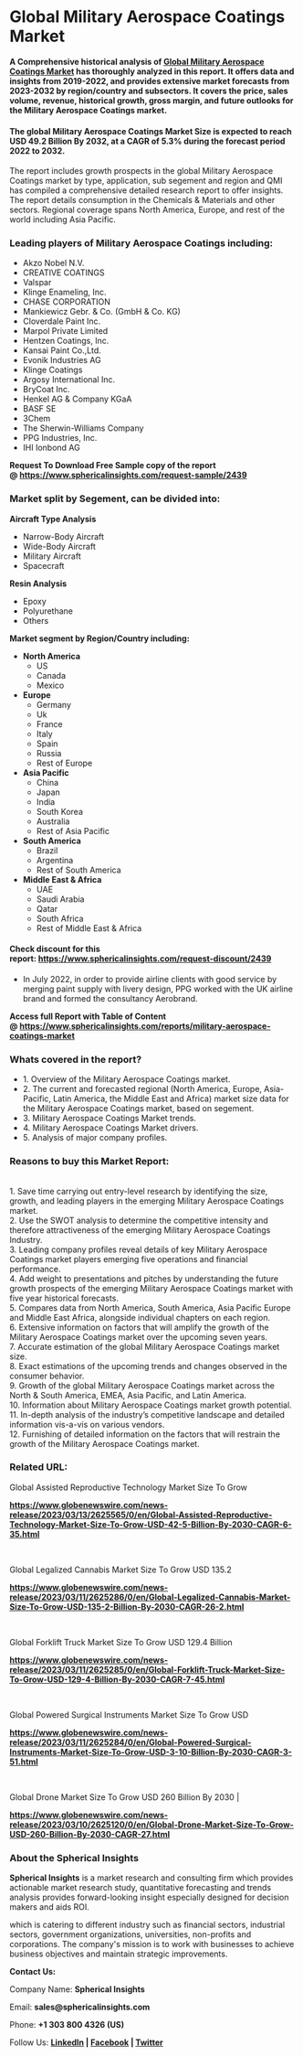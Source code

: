 <h1 class="news-post-title">Global Military Aerospace Coatings Market&nbsp;</h1>
<p><strong>A Comprehensive historical analysis of&nbsp;<a href="https://www.sphericalinsights.com/reports/military-aerospace-coatings-market" target="_blank" rel="noopener">Global Military Aerospace Coatings Market</a>&nbsp;has thoroughly analyzed in this report. It offers data and insights from 2019-2022, and provides extensive market forecasts from 2023-2032 by region/country and subsectors. It covers the price, sales volume, revenue, historical growth, gross margin, and future outlooks for the Military Aerospace Coatings market.</strong></p>
<h4><strong>The global Military Aerospace Coatings Market Size is expected to reach USD 49.2 Billion By 2032, at a CAGR of 5.3% during the forecast period 2022 to 2032.</strong></h4>
<p>The report includes growth prospects in the global Military Aerospace Coatings market by type, application, sub segement and region and QMI has compiled a comprehensive detailed research report to offer insights. The report details consumption in the Chemicals &amp; Materials and other sectors. Regional coverage spans North America, Europe, and rest of the world including Asia Pacific.</p>
<h3><strong>Leading players of Military Aerospace Coatings including:</strong></h3>
<ul>
<li>Akzo Nobel N.V.</li>
<li>CREATIVE COATINGS</li>
<li>Valspar</li>
<li>Klinge Enameling, Inc.</li>
<li>CHASE CORPORATION</li>
<li>Mankiewicz Gebr. &amp; Co. (GmbH &amp; Co. KG)</li>
<li>Cloverdale Paint Inc.</li>
<li>Marpol Private Limited</li>
<li>Hentzen Coatings, Inc.</li>
<li>Kansai Paint Co.,Ltd.</li>
<li>Evonik Industries AG</li>
<li>Klinge Coatings</li>
<li>Argosy International Inc.</li>
<li>BryCoat Inc.</li>
<li>Henkel AG &amp; Company KGaA</li>
<li>BASF SE</li>
<li>3Chem</li>
<li>The Sherwin-Williams Company</li>
<li>PPG Industries, Inc.</li>
<li>IHI Ionbond AG</li>
</ul>
<p><strong>Request To Download Free Sample copy of the report @&nbsp;<a href="https://www.sphericalinsights.com/request-sample/2439">https://www.sphericalinsights.com/request-sample/2439</a></strong></p>
<h3><strong>Market split by Segement, can be divided into:</strong></h3>
<p><strong>Aircraft Type Analysis</strong></p>
<ul>
<li>Narrow-Body Aircraft</li>
<li>Wide-Body Aircraft</li>
<li>Military Aircraft</li>
<li>Spacecraft</li>
</ul>
<p><strong>Resin Analysis</strong></p>
<ul>
<li>Epoxy</li>
<li>Polyurethane</li>
<li>Others</li>
</ul>
<p><strong>Market segment by Region/Country including:</strong></p>
<ul>
<li><strong>North America</strong>
<ul>
<li>US</li>
<li>Canada</li>
<li>Mexico</li>
</ul>
</li>
<li><strong>Europe</strong>
<ul>
<li>Germany</li>
<li>Uk</li>
<li>France</li>
<li>Italy</li>
<li>Spain</li>
<li>Russia</li>
<li>Rest of Europe</li>
</ul>
</li>
<li><strong>Asia Pacific</strong>
<ul>
<li>China</li>
<li>Japan</li>
<li>India</li>
<li>South Korea</li>
<li>Australia</li>
<li>Rest of Asia Pacific</li>
</ul>
</li>
<li><strong>South America</strong>
<ul>
<li>Brazil</li>
<li>Argentina</li>
<li>Rest of South America</li>
</ul>
</li>
<li><strong>Middle East &amp; Africa</strong>
<ul>
<li>UAE</li>
<li>Saudi Arabia</li>
<li>Qatar</li>
<li>South Africa</li>
<li>Rest of Middle East &amp; Africa</li>
</ul>
</li>
</ul>
<h4>Check discount for this report:&nbsp;<a href="https://www.sphericalinsights.com/request-discount/2439">https://www.sphericalinsights.com/request-discount/2439</a></h4>
<ul>
<li>In July 2022, in order to provide airline clients with good service by merging paint supply with livery design, PPG worked with the UK airline brand and formed the consultancy Aerobrand.</li>
</ul>
<p><strong>Access full Report with Table of Content @&nbsp;<a href="https://www.sphericalinsights.com/reports/military-aerospace-coatings-market">https://www.sphericalinsights.com/reports/military-aerospace-coatings-market</a>&nbsp;</strong></p>
<h3><strong>Whats covered in the report?</strong></h3>
<ul>
<li>1. Overview of the Military Aerospace Coatings market.</li>
<li>2. The current and forecasted regional (North America, Europe, Asia-Pacific, Latin America, the Middle East and Africa) market size data for the Military Aerospace Coatings market, based on segement.</li>
<li>3. Military Aerospace Coatings Market trends.</li>
<li>4. Military Aerospace Coatings Market drivers.</li>
<li>5. Analysis of major company profiles.</li>
</ul>
<h3><strong>Reasons to buy this Market Report:</strong></h3>
<p><br />1. Save time carrying out entry-level research by identifying the size, growth, and leading players in the emerging Military Aerospace Coatings market.<br />2. Use the SWOT analysis to determine the competitive intensity and therefore attractiveness of the emerging Military Aerospace Coatings Industry.<br />3. Leading company profiles reveal details of key Military Aerospace Coatings market players emerging five operations and financial performance.<br />4. Add weight to presentations and pitches by understanding the future growth prospects of the emerging Military Aerospace Coatings market with five year historical forecasts.<br />5. Compares data from North America, South America, Asia Pacific Europe and Middle East Africa, alongside individual chapters on each region.<br />6. Extensive information on factors that will amplify the growth of the Military Aerospace Coatings market over the upcoming seven years.<br />7. Accurate estimation of the global Military Aerospace Coatings market size.<br />8. Exact estimations of the upcoming trends and changes observed in the consumer behavior.<br />9. Growth of the global Military Aerospace Coatings market across the North &amp; South America, EMEA, Asia Pacific, and Latin America.<br />10. Information about Military Aerospace Coatings market growth potential.<br />11. In-depth analysis of the industry&rsquo;s competitive landscape and detailed information vis-a-vis on various vendors.<br />12. Furnishing of detailed information on the factors that will restrain the growth of the Military Aerospace Coatings market.</p>
<h3><strong>Related URL:</strong></h3>
<p>Global Assisted Reproductive Technology Market Size To Grow</p>
<p><strong><a href="https://www.globenewswire.com/news-release/2023/03/13/2625565/0/en/Global-Assisted-Reproductive-Technology-Market-Size-To-Grow-USD-42-5-Billion-By-2030-CAGR-6-35.html">https://www.globenewswire.com/news-release/2023/03/13/2625565/0/en/Global-Assisted-Reproductive-Technology-Market-Size-To-Grow-USD-42-5-Billion-By-2030-CAGR-6-35.html</a>&nbsp;</strong></p>
<p>&nbsp;</p>
<p>Global Legalized Cannabis Market Size To Grow USD 135.2</p>
<p><strong><a href="https://www.globenewswire.com/news-release/2023/03/11/2625286/0/en/Global-Legalized-Cannabis-Market-Size-To-Grow-USD-135-2-Billion-By-2030-CAGR-26-2.html">https://www.globenewswire.com/news-release/2023/03/11/2625286/0/en/Global-Legalized-Cannabis-Market-Size-To-Grow-USD-135-2-Billion-By-2030-CAGR-26-2.html</a>&nbsp;</strong></p>
<p>&nbsp;</p>
<p>Global Forklift Truck Market Size To Grow USD 129.4 Billion</p>
<p><strong><a href="https://www.globenewswire.com/news-release/2023/03/11/2625285/0/en/Global-Forklift-Truck-Market-Size-To-Grow-USD-129-4-Billion-By-2030-CAGR-7-45.html">https://www.globenewswire.com/news-release/2023/03/11/2625285/0/en/Global-Forklift-Truck-Market-Size-To-Grow-USD-129-4-Billion-By-2030-CAGR-7-45.html</a>&nbsp;</strong></p>
<p>&nbsp;</p>
<p>Global Powered Surgical Instruments Market Size To Grow USD</p>
<p><strong><a href="https://www.globenewswire.com/news-release/2023/03/11/2625284/0/en/Global-Powered-Surgical-Instruments-Market-Size-To-Grow-USD-3-10-Billion-By-2030-CAGR-3-51.html">https://www.globenewswire.com/news-release/2023/03/11/2625284/0/en/Global-Powered-Surgical-Instruments-Market-Size-To-Grow-USD-3-10-Billion-By-2030-CAGR-3-51.html</a>&nbsp;</strong></p>
<p>&nbsp;</p>
<p>Global Drone Market Size To Grow USD 260 Billion By 2030 |</p>
<p><strong><a href="https://www.globenewswire.com/news-release/2023/03/10/2625120/0/en/Global-Drone-Market-Size-To-Grow-USD-260-Billion-By-2030-CAGR-27.html">https://www.globenewswire.com/news-release/2023/03/10/2625120/0/en/Global-Drone-Market-Size-To-Grow-USD-260-Billion-By-2030-CAGR-27.html</a>&nbsp;</strong></p>
<h3><strong>About the Spherical Insights</strong></h3>
<p><strong>Spherical Insights</strong>&nbsp;is a market research and consulting firm which provides actionable market research study, quantitative forecasting and trends analysis provides forward-looking insight especially designed for decision makers and aids ROI.</p>
<p>which is catering to different industry such as financial sectors, industrial sectors, government organizations, universities, non-profits and corporations. The company's mission is to work with businesses to achieve business objectives and maintain strategic improvements.</p>
<p><strong>Contact Us:</strong></p>
<p>Company Name:&nbsp;<strong>Spherical Insights</strong></p>
<p>Email:&nbsp;<strong>sales@sphericalinsights.com</strong></p>
<p>Phone:&nbsp;<strong>+1 303 800 4326 (US)</strong></p>
<p>Follow Us:&nbsp;<strong><a href="https://www.linkedin.com/company/spherical-insight/"><u>LinkedIn</u></a>&nbsp;|&nbsp;<a href="https://www.facebook.com/sphericalinsights22"><u>Facebook</u></a>&nbsp;|&nbsp;<a href="https://twitter.com/SInsights_US"><u>Twitter</u></a></strong></p>
